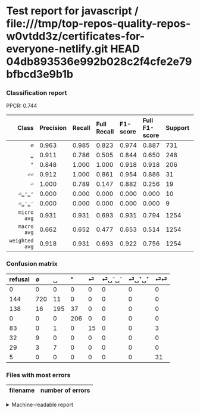 # Test report for javascript / file:///tmp/top-repos-quality-repos-w0vtdd3z/certificates-for-everyone-netlify.git HEAD 04db893536e992b028c2f4cfe2e79bfbcd3e9b1b

### Classification report

PPCR: 0.744

| Class | Precision | Recall | Full Recall | F1-score | Full F1-score | Support | Full Support | PPCR |
|------:|:----------|:-------|:------------|:---------|:---------|:--------|:-------------|:-----|
| `∅` | 0.963| 0.985| 0.823| 0.974| 0.887| 731| 875| 0.835 |
| `␣` | 0.911| 0.786| 0.505| 0.844| 0.650| 248| 386| 0.642 |
| `"` | 0.848| 1.000| 1.000| 0.918| 0.918| 206| 206| 1.000 |
| `⏎⏎` | 0.912| 1.000| 0.861| 0.954| 0.886| 31| 36| 0.861 |
| `⏎` | 1.000| 0.789| 0.147| 0.882| 0.256| 19| 102| 0.186 |
| `⏎␣⁺␣⁺` | 0.000| 0.000| 0.000| 0.000| 0.000| 10| 39| 0.256 |
| `⏎␣⁻␣⁻` | 0.000| 0.000| 0.000| 0.000| 0.000| 9| 41| 0.220 |
| `micro avg` | 0.931| 0.931| 0.693| 0.931| 0.794| 1254| 1685| 0.744 |
| `macro avg` | 0.662| 0.652| 0.477| 0.653| 0.514| 1254| 1685| 0.744 |
| `weighted avg` | 0.918| 0.931| 0.693| 0.922| 0.756| 1254| 1685| 0.744 |

### Confusion matrix

|refusal|  ∅| ␣| "| ⏎| ⏎␣⁻␣⁻| ⏎␣⁺␣⁺| ⏎⏎| 
|:---|:---|:---|:---|:---|:---|:---|:---|
|0 |0 |0 |0 |0 |0 |0 |0 |
|144 |720 |11 |0 |0 |0 |0 |0 |
|138 |16 |195 |37 |0 |0 |0 |0 |
|0 |0 |0 |206 |0 |0 |0 |0 |
|83 |0 |1 |0 |15 |0 |0 |3 |
|32 |9 |0 |0 |0 |0 |0 |0 |
|29 |3 |7 |0 |0 |0 |0 |0 |
|5 |0 |0 |0 |0 |0 |0 |31 |

### Files with most errors

| filename | number of errors|
|:----:|:-----|

<details>
    <summary>Machine-readable report</summary>
```json
{
  "cl_report": {"\"": {"f1-score": 0.9175946547884187, "precision": 0.8477366255144033, "recall": 1.0, "support": 206}, "macro avg": {"f1-score": 0.65308291794427, "precision": 0.6618975899410815, "recall": 0.6515308753106012, "support": 1254}, "micro avg": {"f1-score": 0.9306220095693781, "precision": 0.930622009569378, "recall": 0.930622009569378, "support": 1254}, "weighted avg": {"f1-score": 0.9221955524877845, "precision": 0.9182744200844487, "recall": 0.930622009569378, "support": 1254}, "\u2205": {"f1-score": 0.9736308316430019, "precision": 0.9625668449197861, "recall": 0.9849521203830369, "support": 731}, "\u23ce": {"f1-score": 0.8823529411764706, "precision": 1.0, "recall": 0.7894736842105263, "support": 19}, "\u23ce\u23ce": {"f1-score": 0.9538461538461539, "precision": 0.9117647058823529, "recall": 1.0, "support": 31}, "\u23ce\u2423\u207a\u2423\u207a": {"f1-score": 0.0, "precision": 0.0, "recall": 0.0, "support": 10}, "\u23ce\u2423\u207b\u2423\u207b": {"f1-score": 0.0, "precision": 0.0, "recall": 0.0, "support": 9}, "\u2423": {"f1-score": 0.8441558441558442, "precision": 0.9112149532710281, "recall": 0.7862903225806451, "support": 248}},
  "cl_report_full": {"\"": {"f1-score": 0.9175946547884187, "precision": 0.8477366255144033, "recall": 1.0, "support": 206}, "macro avg": {"f1-score": 0.5138521482782973, "precision": 0.6618975899410815, "recall": 0.4766012035211321, "support": 1685}, "micro avg": {"f1-score": 0.7941476692752637, "precision": 0.930622009569378, "recall": 0.6925816023738872, "support": 1685}, "weighted avg": {"f1-score": 0.7562636025113975, "precision": 0.8922446501692353, "recall": 0.6925816023738872, "support": 1685}, "\u2205": {"f1-score": 0.88724584103512, "precision": 0.9625668449197861, "recall": 0.8228571428571428, "support": 875}, "\u23ce": {"f1-score": 0.25641025641025644, "precision": 1.0, "recall": 0.14705882352941177, "support": 102}, "\u23ce\u23ce": {"f1-score": 0.8857142857142858, "precision": 0.9117647058823529, "recall": 0.8611111111111112, "support": 36}, "\u23ce\u2423\u207a\u2423\u207a": {"f1-score": 0.0, "precision": 0.0, "recall": 0.0, "support": 39}, "\u23ce\u2423\u207b\u2423\u207b": {"f1-score": 0.0, "precision": 0.0, "recall": 0.0, "support": 41}, "\u2423": {"f1-score": 0.65, "precision": 0.9112149532710281, "recall": 0.5051813471502591, "support": 386}},
  "ppcr": 0.7442136498516321
}
```
</details>
